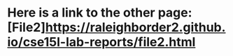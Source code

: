 # Here is a link to the other page: [File2]https://raleighborder2.github.io/cse15l-lab-reports/file2.html


